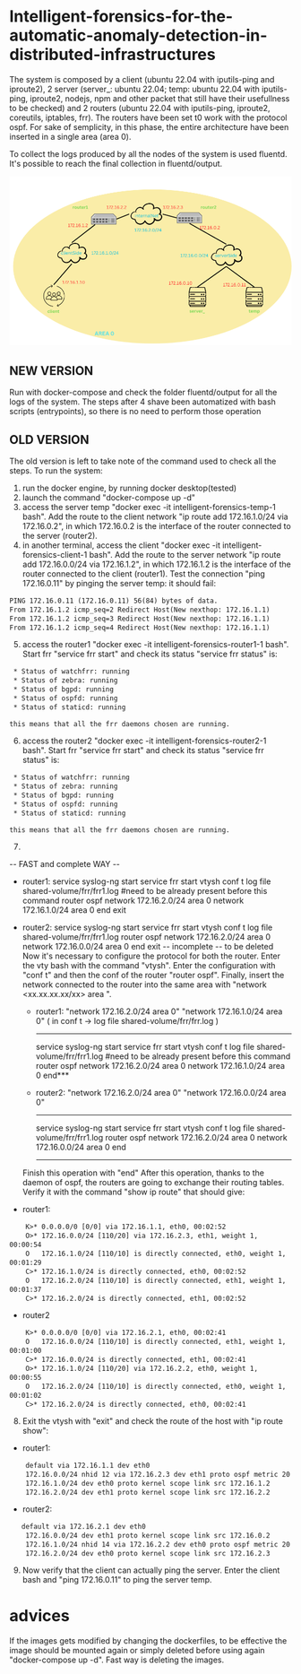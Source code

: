 # Intelligent-forensics-for-the-automatic-anomaly-detection-in-distributed-infrastructures

The system is composed by a client (ubuntu 22.04 with iputils-ping and iproute2), 2 server (server_: ubuntu 22.04; temp: ubuntu 22.04 with iputils-ping, iproute2, nodejs, npm and other packet that still have their usefullness to be checked) and 2 routers (ubuntu 22.04 with iputils-ping, iproute2, coreutils, iptables, frr).
The routers have been set t0 work with the protocol ospf. For sake of semplicity, in this phase, the entire architecture have been inserted in a single area (area 0).

To collect the logs produced by all the nodes of the system is used fluentd. It's possible to reach the final collection in fluentd/output.

![architecture](./images/architecture_temp2.png)

## NEW VERSION
Run with docker-compose and check the folder fluentd/output for all the logs of the system.
The steps after 4 shave been automatized with bash scripts (entrypoints), so there is no need to perform those operation

## OLD VERSION 
The old version is left to take note of the command used to check all the steps.
To run the system:
1. run the docker engine, by running docker desktop(tested)
2. launch the command "docker-compose up -d"
3. access the server temp "docker exec -it intelligent-forensics-temp-1 bash". Add the route to the client network "ip route add 172.16.1.0/24 via 172.16.0.2", in which 172.16.0.2 is the interface of the router connected to the server (router2).
4. in another terminal, access the client "docker exec -it intelligent-forensics-client-1 bash". Add the route to the server network "ip route add 172.16.0.0/24 via 172.16.1.2", in which 172.16.1.2 is the interface of the router connected to the client (router1). Test the connection "ping 172.16.0.11" by pinging the server temp: it should fail:
```console
PING 172.16.0.11 (172.16.0.11) 56(84) bytes of data.
From 172.16.1.2 icmp_seq=2 Redirect Host(New nexthop: 172.16.1.1)
From 172.16.1.2 icmp_seq=3 Redirect Host(New nexthop: 172.16.1.1)
From 172.16.1.2 icmp_seq=4 Redirect Host(New nexthop: 172.16.1.1)
```
5. access the router1 "docker exec -it intelligent-forensics-router1-1 bash". Start frr "service frr start" and check its status "service frr status" is:
```console
 * Status of watchfrr: running
 * Status of zebra: running
 * Status of bgpd: running
 * Status of ospfd: running
 * Status of staticd: running
```
    this means that all the frr daemons chosen are running.
6. access the router2 "docker exec -it intelligent-forensics-router2-1 bash". Start frr "service frr start" and check its status "service frr status" is:
```console
 * Status of watchfrr: running
 * Status of zebra: running
 * Status of bgpd: running
 * Status of ospfd: running
 * Status of staticd: running
```
    this means that all the frr daemons chosen are running.
7. 
-- FAST and complete WAY  --
- router1:
        service syslog-ng start
        service frr start
        vtysh
        conf t
        log file shared-volume/frr/frr1.log #need to be already present before this command
        router ospf 
        network 172.16.2.0/24 area 0
        network 172.16.1.0/24 area 0
        end
        exit
- router2: 
        service syslog-ng start
        service frr start
        vtysh
        conf t
        log file shared-volume/frr/frr1.log
        router ospf
        network 172.16.2.0/24 area 0
        network 172.16.0.0/24 area 0
        end
        exit
-- incomplete -- to be deleted
Now it's necessary to configure the protocol for both the router. Enter the vty bash with the command "vtysh". Enter the configuration with "conf t" and then the conf of the router "router ospf". Finally, insert the network connected to the router into the same area with "network <xx.xx.xx.xx/xx> area <x>".
     - router1: "network 172.16.2.0/24 area 0" "network 172.16.1.0/24 area 0" ( in conf t -> log file shared-volume/frr/frr.log )

        ***
        service syslog-ng start
        service frr start
        vtysh
        conf t
        log file shared-volume/frr/frr1.log #need to be already present before this command
        router ospf 
        network 172.16.2.0/24 area 0
        network 172.16.1.0/24 area 0
        end***
     - router2: "network 172.16.2.0/24 area 0" "network 172.16.0.0/24 area 0"
        ***
        service syslog-ng start
        service frr start
        vtysh
        conf t
        log file shared-volume/frr/frr1.log
        router ospf
        network 172.16.2.0/24 area 0
        network 172.16.0.0/24 area 0
        end
        ***

     Finish this operation with "end"
After this operation, thanks to the daemon of ospf, the routers are going to exchange their routing tables. Verify it with the command "show ip route" that should give:
- router1:
```console
    K>* 0.0.0.0/0 [0/0] via 172.16.1.1, eth0, 00:02:52
    O>* 172.16.0.0/24 [110/20] via 172.16.2.3, eth1, weight 1, 00:00:54
    O   172.16.1.0/24 [110/10] is directly connected, eth0, weight 1, 00:01:29
    C>* 172.16.1.0/24 is directly connected, eth0, 00:02:52
    O   172.16.2.0/24 [110/10] is directly connected, eth1, weight 1, 00:01:37
    C>* 172.16.2.0/24 is directly connected, eth1, 00:02:52
```

- router2

```console
    K>* 0.0.0.0/0 [0/0] via 172.16.2.1, eth0, 00:02:41
    O   172.16.0.0/24 [110/10] is directly connected, eth1, weight 1, 00:01:00
    C>* 172.16.0.0/24 is directly connected, eth1, 00:02:41
    O>* 172.16.1.0/24 [110/20] via 172.16.2.2, eth0, weight 1, 00:00:55
    O   172.16.2.0/24 [110/10] is directly connected, eth0, weight 1, 00:01:02
    C>* 172.16.2.0/24 is directly connected, eth0, 00:02:41
```
8. Exit the vtysh with "exit" and check the route of the host with "ip route show":
- router1:
```console
    default via 172.16.1.1 dev eth0
    172.16.0.0/24 nhid 12 via 172.16.2.3 dev eth1 proto ospf metric 20
    172.16.1.0/24 dev eth0 proto kernel scope link src 172.16.1.2
    172.16.2.0/24 dev eth1 proto kernel scope link src 172.16.2.2
``` 
- router2:
```console
   default via 172.16.2.1 dev eth0
    172.16.0.0/24 dev eth1 proto kernel scope link src 172.16.0.2
    172.16.1.0/24 nhid 14 via 172.16.2.2 dev eth0 proto ospf metric 20
    172.16.2.0/24 dev eth0 proto kernel scope link src 172.16.2.3
```  
9. Now verify that the client can actually ping the server. Enter the client bash and "ping 172.16.0.11" to ping the server temp.


# advices
If the images gets modified by changing the dockerfiles, to be effective the image should be mounted again or simply deleted before using again "docker-compose up -d". Fast way is deleting the images.